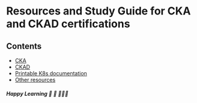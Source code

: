 # Resources and Study Guide for CKA and CKAD certifications

## Contents
- [CKA](CKA/README.md)
- [CKAD](CKAD/README.md)
- [Printable K8s documentation](Concepts%20_%20Kubernetes.pdf)
- [Other resources](PDFs/README.md)


##### Happy Learning 🔬 📖 🧑🏻‍💻 
